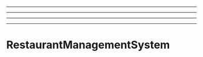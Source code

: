 ---------------------------------------------------------------------------------------------
----------------------------------------------------------------------------------------------------
----------------------------------------------------------------------------------------------------
----------------------------------------------------------------------------------------------------
# RestaurantManagementSystem
